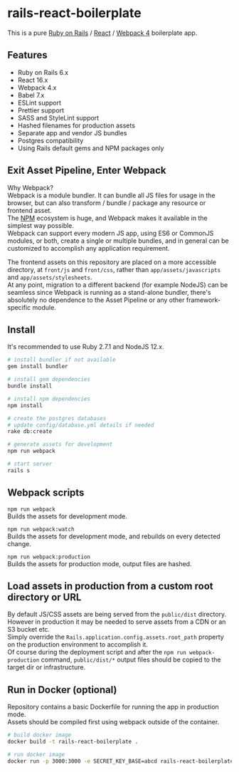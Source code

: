 # rails-react-boilerplate

This is a pure [Ruby on Rails](http://rubyonrails.org/) / [React](https://facebook.github.io/react/) / [Webpack 4](https://webpack.js.org/) boilerplate app.

## Features

- Ruby on Rails 6.x
- React 16.x
- Webpack 4.x
- Babel 7.x
- ESLint support
- Prettier support
- SASS and StyleLint support
- Hashed filenames for production assets
- Separate app and vendor JS bundles
- Postgres compatibility
- Using Rails default gems and NPM packages only

## Exit Asset Pipeline, Enter Webpack

Why Webpack?  
Webpack is a module bundler. It can bundle all JS files for usage in the browser, but can also transform / bundle / package any resource or frontend asset.  
The [NPM](https://www.npmjs.com/) ecosystem is huge, and Webpack makes it available in the simplest way possible.  
Webpack can support every modern JS app, using ES6 or CommonJS modules, or both, create a single or multiple bundles, and in general can be customized to accomplish any application requirement.

The frontend assets on this repository are placed on a more accessible directory, at `front/js` and `front/css`, rather than `app/assets/javascripts` and `app/assets/stylesheets`.  
At any point, migration to a different backend (for example NodeJS) can be seamless since Webpack is running as a stand-alone bundler, there's absolutely no dependence to the Asset Pipeline or any other framework-specific module.

## Install

It's recommended to use Ruby 2.7.1 and NodeJS 12.x.

```sh
# install bundler if not available
gem install bundler

# install gem dependencies
bundle install

# install npm dependencies
npm install

# create the postgres databases
# update config/database.yml details if needed
rake db:create

# generate assets for development
npm run webpack

# start server
rails s
```

## Webpack scripts

`npm run webpack`  
Builds the assets for development mode.

`npm run webpack:watch`  
Builds the assets for development mode, and rebuilds on every detected change.

`npm run webpack:production`  
Builds the assets for production mode, output files are hashed.

## Load assets in production from a custom root directory or URL

By default JS/CSS assets are being served from the `public/dist` directory. However in production it may be needed to serve assets from a CDN or an S3 bucket etc.  
Simply override the `Rails.application.config.assets.root_path` property on the production environment to accomplish it.  
Of course during the deployment script and after the `npm run webpack-production` command, `public/dist/*` output files should be copied to the target dir or infrastructure.

## Run in Docker (optional)

Repository contains a basic Dockerfile for running the app in production mode.  
Assets should be compiled first using webpack outside of the container.

```sh
# build docker image
docker build -t rails-react-boilerplate .

# run docker image
docker run -p 3000:3000 -e SECRET_KEY_BASE=abcd rails-react-boilerplate
```
